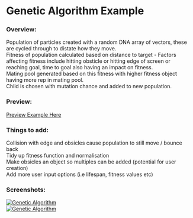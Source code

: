 <h1>Genetic Algorithm Example</h1>
<h3>Overview:</h3>
<p>Population of particles created with a random DNA array of vectors, these are cycled through to distate how they move.
<br>Fitness of population calculated based on distance to target - Factors affecting fitness include hitting obsticle or hitting edge of screen or reaching goal, time to goal also having an impact on fitness.
<br>Mating pool generated based on this fitness with higher fitness object having more rep in mating pool.
<br>Child is chosen with mutation chance and added to new population.</p>
<h3>Preview:</h3>
<p><a href="https://philaturner.github.io/genetoc-alg-smart-rockets">Preview Example Here</a></p>
<h3>Things to add:</h3>
<p>Collision with edge and obsicles cause population to still move / bounce back<br>Tidy up fitness function and normalisation<br>Make obsicles an object so multiples can be added (potential for user creation)<br>Add more user input options (i.e lifespan, fitness values etc)</p>
<h3>Screenshots:</h3>
<a href="https://philaturner.github.io/p5js-examples/GeneticAlgorithm-ReachingTarget/"><img src="https://image.ibb.co/d2xSwQ/Screenshot_44.png" alt="Genetic Algorithm" border="0" /></a><br>
<a href="https://philaturner.github.io/p5js-examples/GeneticAlgorithm-ReachingTarget/"><img src="https://image.ibb.co/nAZ7wQ/Screenshot_45.png" alt="Genetic Algorithm" border="0" /></a>
